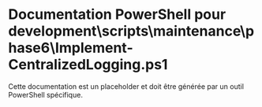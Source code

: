 # Documentation PowerShell pour development\scripts\maintenance\phase6\Implement-CentralizedLogging.ps1

Cette documentation est un placeholder et doit être générée par un outil PowerShell spécifique.
